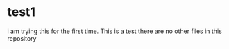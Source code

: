 # test1
i am trying this for the first time. This is a test 
there are no other files in this repository
